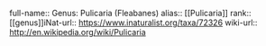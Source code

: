 

full-name:: Genus: Pulicaria (Fleabanes)
alias:: [[Pulicaria]]
rank:: [[genus]]iNat-url:: https://www.inaturalist.org/taxa/72326
wiki-url:: http://en.wikipedia.org/wiki/Pulicaria